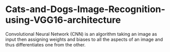 # Cats-and-Dogs-Image-Recognition-using-VGG16-architecture
Convolutional Neural Network (CNN) is an algorithm taking an image as input then assigning weights and biases to all the aspects of an image and thus differentiates one from the other.
